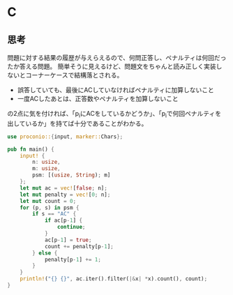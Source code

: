 # C
## 思考
問題に対する結果の履歴が与えらえるので、何問正答し、ペナルティは何回だったか答える問題。
簡単そうに見えるけど、問題文をちゃんと読み正しく実装しないとコーナーケースで結構落とされる。

- 誤答していても、最後にACしていなければペナルティに加算しないこと
- 一度ACしたあとは、正答数やペナルティを加算しないこと

の2点に気を付ければ、「p<sub>i</sub>にACをしているかどうか」、「p<sub>i</sub>で何回ペナルティを出しているか」を持てば十分であることがわかる。

```rust
use proconio::{input, marker::Chars};

pub fn main() {
    input! {
        n: usize,
        m: usize,
        psm: [(usize, String); m]
    };
    let mut ac = vec![false; n];
    let mut penalty = vec![0; n];
    let mut count = 0;
    for (p, s) in psm {
        if s == "AC" {
            if ac[p-1] {
                continue;
            }
            ac[p-1] = true;
            count += penalty[p-1];
        } else {
            penalty[p-1] += 1;
        }
    }
    println!("{} {}", ac.iter().filter(|&x| *x).count(), count);
}
```